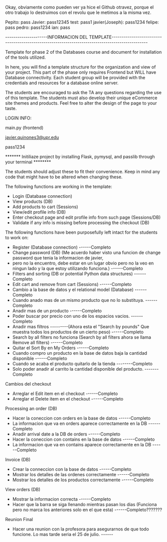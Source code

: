 Okay, obviamente como pueden ver ya hice el Github otravez, porque el otro trabajo lo destruimos con el revolu que le metimos a la misma vez.




Pepito: pass
Javier: pass12345
test: pass1
javier(Joseph): pass1234
felipe: pass
pedro: pass1234
ian: pass


---------------------INFORMACION DEL TEMPLATE------------------------------------------------------------------------------------------------


Template for phase 2 of the Databases course and document for installation of the tools utilized.

In here, you will find a template structure for the organization and view of your project. This part of the phase only requires Frontend but WILL have Database connectivity. Each student group will be provided with the credentials and resources for a database online server.

The students are encouraged to ask the TA any questions regarding the use of this template. The students must also develop their unique eCommerce site themes and products. Feel free to alter the design of the page to your taste.



LOGIN INFO:

main.py (frontend)

javier.quinones3@upr.edu

pass1234


******* Initiliaze project by installing Flask, pymysql, and passlib through your terminal ********



The students should adjust these to fit their convenience. Keep in mind any code that might have to be altered when changing these.


The following functions are working in the template:

* Login (Database connection)
* View products (DB)
* Add products to cart (Sessions)
* View/edit profile info (DB)
* Enter checkout page and edit profile info from such page (Sessions/DB)
* Validate if any info is missing before processing the checkout (DB)


The following functions have been purposefully left intact for the students to work on:

* Register (Database connection)                                                                                                                                                        ------Completo
* Change password (DB) (Me acuerdo haber visto una funcion de change password que tenia la informacion de javier, 
* pero no la encuentro, debe estar en un lugar obvio pero no la veo en ningun lado y la que estoy utilizando funciona.)                                                                                                                                                                              ------Completo
* Filters and sorting (DB or potential Python data structures)                                                                                                                          ------Completo
* Edit cart and remove from cart (Sessions)                                                                                                                                             ------Completo
* Cambio a la base de datos y el relational model (Database)                                                                                                                            ------Completo
* Cuando anado mas de un mismo producto que no lo substituya.                                                                                                                           ------Completo
* Anadir mas de un producto                                                                                                                                                             ------Completo
* Poder buscar por precio con uno de los espacios vacios.                                                                                                                               ------Completo
* Anadir mas filtros ---------(Ahora esta el "Search by pounds" Que muestra todos los productos de un cierto peso)                                                                      ------Completo
* Search by all filters no funciona (Search by all filters ahora se llama Remove all filters)                                                                                           ------Completo
* Quitar el Sort By en My Orders                                                                                                                                                        ------Completo
* Cuando compro un producto en la base de datos baja la cantidad disponible ------Completo
* Cuando se acaba el producto quitarlo de la tienda --------Completo
* Solo poder anadir al carrito la cantidad disponible del producto. -------Completo


Cambios del checkout
* Arreglar el Edit item en el checkout                                                                                                                                                  ------Completo
* Arreglar el Delete item en el checkout                                                                                                                                                ------Completo

Processing an order (DB)
* Hacer la coneccion con orders en la base de datos                                                                                                                                     ------Completo
* La informacion que va en orders aparece correctamente en la DB                                                                                                                        ------Completo
* Anadir arrival date a la DB de orders                                                                                                                                                 ------Completo
* Hacer la coneccion con contains en la base de datos                                                                                                                                   ------Completo
* La informacion que va en contains aparece correctamente en la DB                                                                                                                      ------Completo



Invoice (DB)
* Crear la conneccion con la base de datos                                                                                                                                              ------Completo
* Mostrar los detalles de las ordenes correctamente                                                                                                                                     ------Completo
* Mostrar los detalles de los productos correctamente                                                                                                                                   ------Completo



View orders (DB)
* Mostrar la informacion correcta                                                                                                                                                       ------Completo
* Hacer que la barra se siga llenando mientras pasan los dias (Funciona pero no marca los anteriores solo en el que esta)                                                                                                                                                                                ------Completo???????



Reunion Final
* Hacer una reunion con la profesora para asegurarnos de que todo funcione. Lo mas tarde seria el 25 de julio.                                                                          ------







